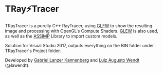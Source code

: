# TRay⚡Tracer

TRayTracer is a purelly C++ RayTracer, using [GLFW](http://www.glfw.org/) to show the resulting image and processing with OpenGL's Compute Shaders. [GLEW](http://glew.sourceforge.net/) is also used, as well as the [ASSIMP](http://assimp.sourceforge.net/) Library to import custom models. 

Solution for Visual Studio 2017, outputs everything on the BIN folder under TRayTracer's Project folder. 

Developed by [Gabriel Lanzer Kannenberg](https://gabriellanzer.github.io/) and [Luiz Augusto Wendt](https://lawendt.github.io/) (@lawendt).
